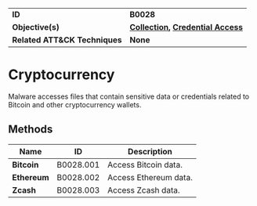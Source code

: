 
<table>
<tr>
<td><b>ID</b></td>
<td><b>B0028</b></td>
</tr>
<tr>
<td><b>Objective(s)</b></td>
<td><b><a href="../collection">Collection</a>, <a href="../credential-access">Credential Access</a></b></td>
</tr>
<tr>
<td><b>Related ATT&CK Techniques</b></td>
<td><b>None</b></td>
</tr>
</table>


Cryptocurrency
==============
Malware accesses files that contain sensitive data or credentials related to Bitcoin and other cryptocurrency wallets.

Methods
-------
|Name|ID|Description|
|---|---|---|
|**Bitcoin**|B0028.001|Access Bitcoin data.|
|**Ethereum**|B0028.002|Access Ethereum data.|
|**Zcash**|B0028.003|Access Zcash data.|

